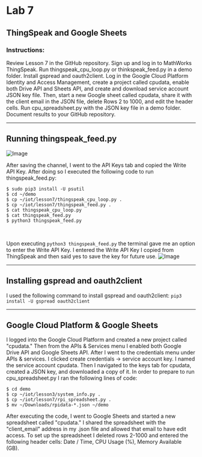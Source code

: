 # Lab 7
## ThingSpeak and Google Sheets 
### Instructions: 
Review Lesson 7 in the GitHub repository. Sign up and log in to MathWorks ThingSpeak. Run thingspeak_cpu_loop.py or thinkspeak_feed.py in a demo folder. Install gspread and oauth2client. Log in the Google Cloud Platform Identity and Access Management, create a project called cpudata, enable both Drive API and Sheets API, and create and download service account JSON key file. Then, start a new Google sheet called cpudata, share it with the client email in the JSON file, delete Rows 2 to 1000, and edit the header cells. Run cpu_spreadsheet.py with the JSON key file in a demo folder. Document results to your GitHub repository. 

--- 
## Running thingspeak_feed.py 
![Image](https://github.com/user-attachments/assets/555c16db-febb-475d-9527-2a8122e25238)

After saving the channel, I went to the API Keys tab and copied the Write API Key. After doing so I executed the following code to run thingspeak_feed.py:
```
$ sudo pip3 install -U psutil
$ cd ~/demo
$ cp ~/iot/lesson7/thingspeak_cpu_loop.py .
$ cp ~/iot/lesson7/thingspeak_feed.py .
$ cat thingspeak_cpu_loop.py
$ cat thingspeak_feed.py
$ python3 thingspeak_feed.py
```
</br>

Upon executing `python3 thingspeak_feed.py` the terminal gave me an option to enter the Write API Key.
I entered the Write API Key I copied from ThingSpeak and then said yes to save the key for future use. 
![Image](https://github.com/user-attachments/assets/b9ce95b5-8053-4df4-a470-f58abe0fbf3b)

---
## Installing gspread and oauth2client
I used the following command to install gspread and oauth2client: `pip3 install -U gspread oauth2client`

---
## Google Cloud Platform & Google Sheets
I logged into the Google Cloud Platform and created a new project called "cpudata." Then from the APIs & Services menu I enabled both Google Drive API and Google Sheets API. After I went to the credentials menu under APIs & services. I clicked create credentials -> service account key. I named the service account cpudata. Then I navigated to the keys tab for cpudata, created a JSON key, and downloaded a copy of it. In order to prepare to run cpu_spreadsheet.py I ran the following lines of code:
```
$ cd demo
$ cp ~/iot/lesson3/system_info.py .
$ cp ~/iot/lesson7/rpi_spreadsheet.py .
$ mv ~/Downloads/rpidata-*.json ~/demo 
```
After executing the code, I went to Google Sheets and started a new spreadsheet called "cpudata." 
I shared the spreadsheet with the "client_email" address in my .json file and allowed that email to have edit access. To set up the spreadsheet I deleted rows 2-1000 and entered the following header cells: Date / Time, CPU Usage (%), Memory Available (GB).

</br>
